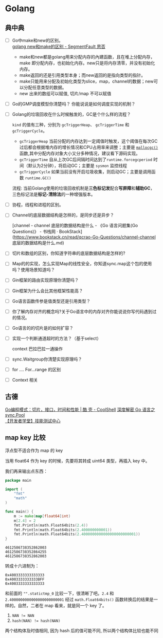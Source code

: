 # Golang

## 典中典

- [ ] Go中make和new的区别。  
  [golang new和make的区别 - SegmentFault 思否](https://segmentfault.com/a/1190000018967149)

  - make和new都是golang用来分配内存的內建函数，且在堆上分配内存，make 即分配内存，也初始化内存。new只是将内存清零，并没有初始化内存。
  - make返回的还是引用类型本身；而new返回的是指向类型的指针。
  - make只能用来分配及初始化类型为slice，map，channel的数据；new可以分配任意类型的数据。
  - new 出来的数组可以赋值, 切片/map 不可以赋值

- [ ] Go的GMP调度模型你清楚吗？ 你能说说是如何调度实现的机制？  

- [ ] Golang的垃圾回收在什么时候触发的，GC是个什么样的流程？  

  `kind` 的值有三种，分别为 `gcTriggerHeap`、 `gcTriggerTime` 和 `gcTriggerCycle`。

  - `gcTriggerHeap` 当前分配的内存达到一定阈值时触发，这个阈值在每次GC过后都会根据堆内存的增长情况和CPU占用率来调整；主要是 [`mallocgc()` ](https://github.com/golang/go/blob/go1.16/src/runtime/malloc.go#L902-L1171)函数,其中分配内存对象大小又分多种情况，建议看下源码实现。
  - `gcTriggerTime` 自从上次GC后间隔时间达到了`runtime.forcegcperiod` 时间（默认为2分钟），将启动GC；主要是 `sysmon` 监控线程
  - `gcTriggerCycle` 如果当前没有开启垃圾收集，则启动GC；主要是调用函数 `runtime.GC()`

  流程: 当前Golang使用的垃圾回收机制是**三色标记发**配合**写屏障**和**辅助GC**，三色标记法是**标记-清除法**的一种增强版本。

- [ ] 协程，线程和进程的区别。  

- [ ] Channel的底层数据结构是怎样的，是同步还是异步？  

  [channel - channel 底层的数据结构是什么 - 《Go 语言问题集(Go Questions)》 - 书栈网 · BookStack](https://www.bookstack.cn/read/qcrao-Go-Questions/channel-channel 底层的数据结构是什么.md)

- [ ] 切片和数组的区别，你知道字符串的底层数据结构是怎样的?  

- [ ] Map的的实现，怎么实现Map的线性安全，你知道sync.map这个包的使用吗？使用场景知道吗？  

- [ ] Gin框架的路由实现原理你清楚吗？  

- [ ] Gin框架为什么会比其他框架性能高？  

- [ ] Go语言函数传参是值类型还是引用类型？  

- [ ] 你了解内存对齐的概念吗?关于Go语言中的内存对齐你能说说你写代码遇到过的情况。  

- [ ] Go语言的的切片是的如何扩容？  

- [ ] 实现一个判断通道超时的方法？（基于select）  

  context 巴拉巴拉一通操作

- [ ] sync.Waitgroup你清楚实现原理吗？  

- [ ] for ....   For...range 的区别

- [ ] Context 相关


## 古德

[Go编程模式：切片，接口，时间和性能 | 酷 壳 - CoolShell](https://coolshell.cn/articles/21128.html)
[深度解密 Go 语言之 sync.Pool](https://www.cnblogs.com/qcrao-2018/p/12736031.html)  
[【开发者学堂】技能测试中心 ](https://developer.aliyun.com/exam)



## map key 比较

浮点型不适合作为 map 的 key

当用 float64 作为 key 的时候，先要将其转成 uint64 类型，再插入 key 中。

我们再来输出点东西：

```go
package main

import (
    "fmt"
    "math"
)

func main() {
    m := make(map[float64]int)
    m[2.4] = 2
    fmt.Println(math.Float64bits(2.4))
    fmt.Println(math.Float64bits(2.400000000001))
    fmt.Println(math.Float64bits(2.4000000000000000000000001))
}
```

```
4612586738352862003
4612586738352864255
4612586738352862003
```

转成十六进制为：

```
0x4003333333333333
0x4003333333333BFF
0x4003333333333333
```

和前面的 `"".statictmp_0` 比较一下，很清晰了吧。`2.4` 和 `2.4000000000000000000000001` 经过 `math.Float64bits()` 函数转换后的结果是一样的。自然，二者在 map 看来，就是同一个 key 了。



1. `NAN != NAN`
2. `hash(NAN) != hash(NAN)`

两个结构体及时值相同, 因为 hash 后的值可能不同, 所以两个结构体比较也能不同
